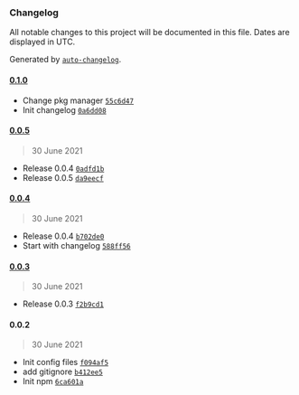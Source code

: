 ### Changelog

All notable changes to this project will be documented in this file. Dates are displayed in UTC.

Generated by [`auto-changelog`](https://github.com/CookPete/auto-changelog).

#### [0.1.0](https://github.com/smuchka/pkg-debug-ui/compare/0.0.5...0.1.0)

- Change pkg manager [`55c6d47`](https://github.com/smuchka/pkg-debug-ui/commit/55c6d47262520e08b5c9039d4a1b8b6950681ceb)
- Init changelog [`0a6dd08`](https://github.com/smuchka/pkg-debug-ui/commit/0a6dd08f1b9f13fd299c7d7e874654e7cc774df1)

#### [0.0.5](https://github.com/smuchka/pkg-debug-ui/compare/0.0.4...0.0.5)

> 30 June 2021

- Release 0.0.4 [`0adfd1b`](https://github.com/smuchka/pkg-debug-ui/commit/0adfd1b7d74683e66d906569999c0f69b4060650)
- Release 0.0.5 [`da9eecf`](https://github.com/smuchka/pkg-debug-ui/commit/da9eecf02e5d20afa6d344d8f3315218712d8632)

#### [0.0.4](https://github.com/smuchka/pkg-debug-ui/compare/0.0.3...0.0.4)

> 30 June 2021

- Release 0.0.4 [`b702de0`](https://github.com/smuchka/pkg-debug-ui/commit/b702de01e5922a75b1e03af73e9020902b870419)
- Start with changelog [`588ff56`](https://github.com/smuchka/pkg-debug-ui/commit/588ff5655749582acb7582e5e230cb8068ebd145)

#### [0.0.3](https://github.com/smuchka/pkg-debug-ui/compare/0.0.2...0.0.3)

> 30 June 2021

- Release 0.0.3 [`f2b9cd1`](https://github.com/smuchka/pkg-debug-ui/commit/f2b9cd1945c62165b904136f9f00e0d1c31bad69)

#### 0.0.2

> 30 June 2021

- Init config files [`f094af5`](https://github.com/smuchka/pkg-debug-ui/commit/f094af5ced88ded69138ba60599095537441d08e)
- add gitignore [`b412ee5`](https://github.com/smuchka/pkg-debug-ui/commit/b412ee54c4e83a769af16056673bfd6dfb043944)
- Init npm [`6ca601a`](https://github.com/smuchka/pkg-debug-ui/commit/6ca601a606267671526168907f285e5e7f94a349)
